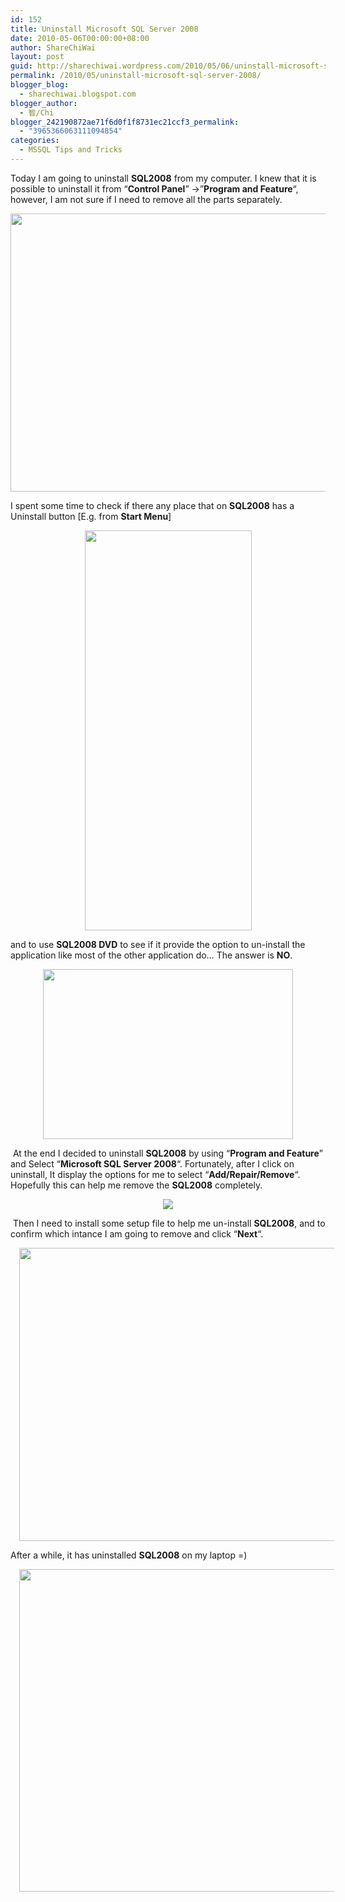 ```yaml
---
id: 152
title: Uninstall Microsoft SQL Server 2008
date: 2010-05-06T00:00:00+08:00
author: ShareChiWai
layout: post
guid: http://sharechiwai.wordpress.com/2010/05/06/uninstall-microsoft-sql-server-2008
permalink: /2010/05/uninstall-microsoft-sql-server-2008/
blogger_blog:
  - sharechiwai.blogspot.com
blogger_author:
  - 智/Chi
blogger_242190872ae71f6d0f1f8731ec21ccf3_permalink:
  - "3965366063111094854"
categories:
  - MSSQL Tips and Tricks
---
```

Today I am going to uninstall **SQL2008** from my computer. I knew that it is possible to uninstall it from &#8220;**Control Panel**&#8221; ->&#8221;**Program and Feature**&#8220;, however, I am not sure if I need to remove all the parts separately.

<div class="separator" style="clear:both;text-align:center;">
  <a href="https://i1.wp.com/oldblog.sharechiwai.com/wp-content/uploads/2010/08/controlpaneluninstallsql2008.jpg"><img border="0" height="445" src="https://i1.wp.com/oldblog.sharechiwai.com/wp-content/uploads/2010/08/controlpaneluninstallsql2008.jpg?resize=625%2C445" width="625" data-recalc-dims="1" /></a>
</div>

I spent some time to check if there any place that on **SQL2008** has a Uninstall button [E.g. from **Start Menu**]

<div class="separator" style="clear:both;text-align:center;">
</div>



<div class="separator" style="clear:both;text-align:center;">
  <a href="https://i1.wp.com/oldblog.sharechiwai.com/wp-content/uploads/2010/08/startmenu.jpg" style="margin-left:1em;margin-right:1em;"><img border="0" height="640" src="https://i1.wp.com/oldblog.sharechiwai.com/wp-content/uploads/2010/08/startmenu.jpg?resize=267%2C640" width="267" data-recalc-dims="1" /></a>
</div>



<div class="separator" style="clear:both;text-align:center;">
</div>

and to use **SQL2008 DVD** to see if it provide the option to un-install the application like most of the other application do&#8230; The answer is **NO**.  
<span id="goog_384328981"></span><span id="goog_384328982"></span>

<div class="separator" style="clear:both;text-align:center;">
  <a href="http://sharechiwai.files.wordpress.com/2010/05/08option.jpg" style="margin-left:1em;margin-right:1em;"><img border="0" height="272" src="http://sharechiwai.files.wordpress.com/2010/05/08option.jpg?w=300&#038;resize=400%2C272" width="400" data-recalc-dims="1" /></a>
</div>

 At the end I decided to uninstall **SQL2008** by using &#8220;**Program and Feature**&#8221; and Select &#8220;**Microsoft SQL Server 2008**&#8220;. Fortunately, after I click on uninstall, It display the options for me to select &#8220;**Add/Repair/Remove**&#8220;. Hopefully this can help me remove the **SQL2008** completely.

<div class="separator" style="clear:both;text-align:center;">
  <a href="https://i1.wp.com/oldblog.sharechiwai.com/wp-content/uploads/2010/08/uninstallsql2008.jpg?w=625" style="margin-left:1em;margin-right:1em;"><img border="0" src="https://i1.wp.com/oldblog.sharechiwai.com/wp-content/uploads/2010/08/uninstallsql2008.jpg?w=625" data-recalc-dims="1" /></a>
</div>

 Then I need to install some setup file to help me un-install **SQL2008**, and to confirm which intance I am going to remove and click &#8220;**Next**&#8220;.

<div class="separator" style="clear:both;text-align:center;">
  <a href="http://sharechiwai.files.wordpress.com/2010/05/removesql08.jpg" style="margin-left:1em;margin-right:1em;"><img border="0" height="469" src="http://sharechiwai.files.wordpress.com/2010/05/removesql08.jpg?w=300&#038;resize=625%2C469" width="625" data-recalc-dims="1" /></a>
</div>

After a while, it has uninstalled **SQL2008** on my laptop =)

<div class="separator" style="clear:both;text-align:center;">
  <a href="https://i0.wp.com/oldblog.sharechiwai.com/wp-content/uploads/2010/08/removeprogress.jpg" style="margin-left:1em;margin-right:1em;"><img border="0" height="516" src="https://i0.wp.com/oldblog.sharechiwai.com/wp-content/uploads/2010/08/removeprogress.jpg?resize=625%2C516" width="625" data-recalc-dims="1" /></a>
</div>